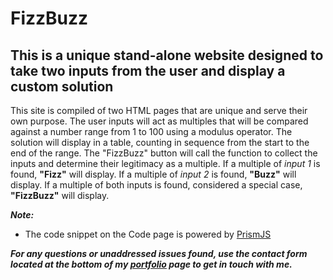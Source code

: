 # FizzBuzz 

## This is a unique stand-alone website designed to take two inputs from the user and display a custom solution 

This site is compiled of two HTML pages that are unique and serve their own purpose.
The user inputs will act as multiples that will be compared against a number range from 1 to 100 using a modulus operator. The solution will display in a table, counting in sequence from the start to the end of the range. 
The "FizzBuzz" button will call the function to collect the inputs and determine their legitimacy as a multiple. If a multiple of *input 1* is found, **"Fizz"** will display. If a multiple of *input 2* is found, **"Buzz"** will display.
If a multiple of both inputs is found, considered a special case, **"FizzBuzz"** will display. 

***Note:***
- The code snippet on the Code page is powered by [PrismJS](https://prismjs.com/)

***For any questions or unaddressed issues found, use the contact form located at the bottom of my [portfolio](https://www.ejdevspot.com/) page to get in touch with me.***
